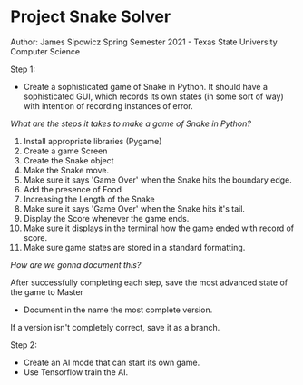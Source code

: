 # Project Snake Solver
Author: James Sipowicz
   Spring Semester 2021 - Texas State University Computer Science

Step 1:
- Create a sophisticated game of Snake in Python. It should have a sophisticated GUI, 
  which records its own states (in some sort of way) with intention of recording instances
  of error.
  
*What are the steps it takes to make a game of Snake in Python?*

1. Install appropriate libraries (Pygame)
2. Create a game Screen
3. Create the Snake object
4. Make the Snake move.
5. Make sure it says 'Game Over' when the Snake hits the boundary edge.
7. Add the presence of Food
8. Increasing the Length of the Snake
9. Make sure it says 'Game Over' when the Snake hits it's tail.
10. Display the Score whenever the game ends.
11. Make sure it displays in the terminal how the game ended with record of score.
12. Make sure game states are stored in a standard formatting.

*How are we gonna document this?*

After successfully completing each step, save the most advanced state of the game to Master
- Document in the name the most complete version.

If a version isn't completely correct, save it as a branch.

Step 2:
- Create an AI mode that can start its own game.
- Use Tensorflow train the AI.

